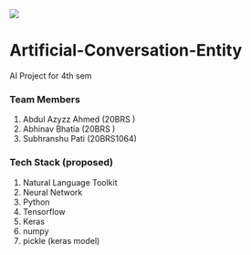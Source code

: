 ![](https://vitchennaievents.com/conf1/img/vit_light.png)
# Artificial-Conversation-Entity
AI Project for 4th sem 
### Team Members
1. Abdul Azyzz Ahmed  (20BRS )
1. Abhinav Bhatia     (20BRS )
1. Subhranshu Pati    (20BRS1064)

### Tech Stack (proposed) 
1. Natural Language Toolkit
2. Neural Network
3. Python
  1. Tensorflow 
  1. Keras
  1. numpy
  1. pickle (keras model)
